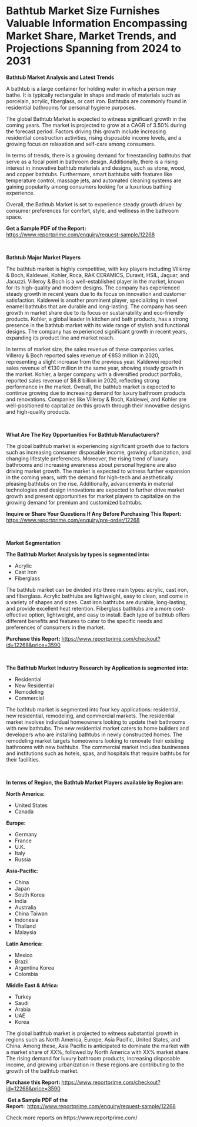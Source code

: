 <p><h1>Bathtub Market Size Furnishes Valuable Information Encompassing Market Share, Market Trends, and Projections Spanning from 2024 to 2031</h1></p><p><strong>Bathtub Market Analysis and Latest Trends</strong></p>
<p><p>A bathtub is a large container for holding water in which a person may bathe. It is typically rectangular in shape and made of materials such as porcelain, acrylic, fiberglass, or cast iron. Bathtubs are commonly found in residential bathrooms for personal hygiene purposes.</p><p>The global Bathtub Market is expected to witness significant growth in the coming years. The market is projected to grow at a CAGR of 3.50% during the forecast period. Factors driving this growth include increasing residential construction activities, rising disposable income levels, and a growing focus on relaxation and self-care among consumers.</p><p>In terms of trends, there is a growing demand for freestanding bathtubs that serve as a focal point in bathroom design. Additionally, there is a rising interest in innovative bathtub materials and designs, such as stone, wood, and copper bathtubs. Furthermore, smart bathtubs with features like temperature control, massage jets, and automated cleaning systems are gaining popularity among consumers looking for a luxurious bathing experience.</p><p>Overall, the Bathtub Market is set to experience steady growth driven by consumer preferences for comfort, style, and wellness in the bathroom space.</p></p>
<p><strong>Get a Sample PDF of the Report:&nbsp;</strong> <a href="https://www.reportprime.com/enquiry/request-sample/12268">https://www.reportprime.com/enquiry/request-sample/12268</a></p>
<p>&nbsp;</p>
<p><strong>Bathtub Major Market Players</strong></p>
<p><p>The bathtub market is highly competitive, with key players including Villeroy & Boch, Kaldewei, Kohler, Roca, RAK CERAMICS, Duravit, HSIL, Jaguar, and Jacuzzi. Villeroy & Boch is a well-established player in the market, known for its high-quality and modern designs. The company has experienced steady growth in recent years due to its focus on innovation and customer satisfaction. Kaldewei is another prominent player, specializing in steel enamel bathtubs that are durable and long-lasting. The company has seen growth in market share due to its focus on sustainability and eco-friendly products. Kohler, a global leader in kitchen and bath products, has a strong presence in the bathtub market with its wide range of stylish and functional designs. The company has experienced significant growth in recent years, expanding its product line and market reach. </p><p>In terms of market size, the sales revenue of these companies varies. Villeroy & Boch reported sales revenue of €853 million in 2020, representing a slight increase from the previous year. Kaldewei reported sales revenue of €130 million in the same year, showing steady growth in the market. Kohler, a larger company with a diversified product portfolio, reported sales revenue of $6.8 billion in 2020, reflecting strong performance in the market. Overall, the bathtub market is expected to continue growing due to increasing demand for luxury bathroom products and renovations. Companies like Villeroy & Boch, Kaldewei, and Kohler are well-positioned to capitalize on this growth through their innovative designs and high-quality products.</p></p>
<p>&nbsp;</p>
<p><strong>What Are The Key Opportunities For Bathtub Manufacturers?</strong></p>
<p><p>The global bathtub market is experiencing significant growth due to factors such as increasing consumer disposable income, growing urbanization, and changing lifestyle preferences. Moreover, the rising trend of luxury bathrooms and increasing awareness about personal hygiene are also driving market growth. The market is expected to witness further expansion in the coming years, with the demand for high-tech and aesthetically pleasing bathtubs on the rise. Additionally, advancements in material technologies and design innovations are expected to further drive market growth and present opportunities for market players to capitalize on the growing demand for premium and customized bathtubs.</p></p>
<p><strong>Inquire or Share Your Questions If Any Before Purchasing This Report:</strong> <a href="https://www.reportprime.com/enquiry/pre-order/12268">https://www.reportprime.com/enquiry/pre-order/12268</a></p>
<p>&nbsp;</p>
<p><strong>Market Segmentation</strong></p>
<p><strong>The Bathtub Market Analysis by types is segmented into:</strong></p>
<p><ul><li>Acrylic</li><li>Cast Iron</li><li>Fiberglass</li></ul></p>
<p><p>The bathtub market can be divided into three main types: acrylic, cast iron, and fiberglass. Acrylic bathtubs are lightweight, easy to clean, and come in a variety of shapes and sizes. Cast iron bathtubs are durable, long-lasting, and provide excellent heat retention. Fiberglass bathtubs are a more cost-effective option, lightweight, and easy to install. Each type of bathtub offers different benefits and features to cater to the specific needs and preferences of consumers in the market.</p></p>
<p><strong>Purchase this Report:&nbsp;</strong><a href="https://www.reportprime.com/checkout?id=12268&price=3590">https://www.reportprime.com/checkout?id=12268&price=3590</a></p>
<p>&nbsp;</p>
<p><strong>The Bathtub Market Industry Research by Application is segmented into:</strong></p>
<p><ul><li>Residential</li><li>New Residential</li><li>Remodeling</li><li>Commercial</li></ul></p>
<p><p>The bathtub market is segmented into four key applications: residential, new residential, remodeling, and commercial markets. The residential market involves individual homeowners looking to update their bathrooms with new bathtubs. The new residential market caters to home builders and developers who are installing bathtubs in newly constructed homes. The remodeling market targets homeowners looking to renovate their existing bathrooms with new bathtubs. The commercial market includes businesses and institutions such as hotels, spas, and hospitals that require bathtubs for their facilities.</p></p>
<p>&nbsp;</p>
<p><strong>In terms of Region, the Bathtub Market Players available by Region are:</strong></p>
<p>
    <p> <strong> North America: </strong>
        <ul>
            <li>United States</li>
            <li>Canada</li>
        </ul>
        </p> 
    <p> <strong> Europe: </strong>
        <ul>
            <li>Germany</li>
            <li>France</li>
            <li>U.K.</li>
            <li>Italy</li>
            <li>Russia</li>
        </ul>
        </p> 
    <p> <strong> Asia-Pacific: </strong>
        <ul>
            <li>China</li>
            <li>Japan</li>
            <li>South Korea</li>
            <li>India</li>
            <li>Australia</li>
            <li>China Taiwan</li>
            <li>Indonesia</li>
            <li>Thailand</li>
            <li>Malaysia</li>
        </ul>
        </p> 
    <p> <strong> Latin America: </strong>
        <ul>
            <li>Mexico</li>
            <li>Brazil</li>
            <li>Argentina Korea</li>
            <li>Colombia</li>
        </ul>
        </p> 
    <p> <strong> Middle East & Africa: </strong>
        <ul>
            <li>Turkey</li>
            <li>Saudi</li>
            <li>Arabia</li>
            <li>UAE</li>
            <li>Korea</li>
        </ul>
    </p>
    </p>
<p><p>The global bathtub market is projected to witness substantial growth in regions such as North America, Europe, Asia Pacific, United States, and China. Among these, Asia Pacific is anticipated to dominate the market with a market share of XX%, followed by North America with XX% market share. The rising demand for luxury bathroom products, increasing disposable income, and growing urbanization in these regions are contributing to the growth of the bathtub market.</p></p>
<p><strong>Purchase this Report: </strong><a href="https://www.reportprime.com/checkout?id=12268&price=3590">https://www.reportprime.com/checkout?id=12268&price=3590</a></p>
<p>&nbsp;<strong>Get a Sample PDF of the Report:&nbsp;&nbsp;</strong><a href="https://www.reportprime.com/enquiry/request-sample/12268">https://www.reportprime.com/enquiry/request-sample/12268</a></p>
<p><strong></strong></p>
<p>Check more reports on https://www.reportprime.com/</p>